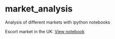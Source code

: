 # market_analysis
Analysis of different markets with ipython notebooks

Escort market in the UK: [View notebook](https://nbviewer.jupyter.org/github/ghgr/market_analysis/blob/master/escort.ipynb)
